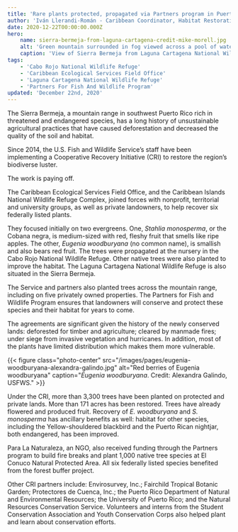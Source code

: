 ```yaml
---
title: 'Rare plants protected, propagated via Partners program in Puerto Rico'
author: 'Iván Llerandi-Román - Caribbean Coordinator, Habitat Restoration Programs, USFWS; Alexandra Galindo - Fish Biologist, Caribbean Ecological Services Field Office, USFWS; Nahíra Arocho - Biologist, Envirosurvey, Inc.'
date: 2020-12-22T00:00:00.000Z
hero:
    name: sierra-bermeja-from-laguna-cartagena-credit-mike-morell.jpg
    alt: 'Green mountain surrounded in fog viewed across a pool of water. Mountain reflected on water surface'
    caption: 'View of Sierra Bermeja from Laguna Cartagena National Wildlife Refuge. Credit: Mike Morell.'
tags:    
    - 'Cabo Rojo National Wildlife Refuge'
    - 'Caribbean Ecological Services Field Office' 
    - 'Laguna Cartagena National Wildlife Refuge'
    - 'Partners For Fish And Wildlife Program'
updated: 'December 22nd, 2020'
---
```


The Sierra Bermeja, a mountain range in southwest Puerto Rico rich in threatened and endangered species, has a long history of unsustainable agricultural practices that have caused deforestation and decreased the quality of the soil and habitat.

Since 2014, the U.S. Fish and Wildlife Service’s staff have been implementing a Cooperative Recovery Initiative (CRI) to restore the region’s biodiverse luster. 

The work is paying off. 

The Caribbean Ecological Services Field Office, and the Caribbean Islands National Wildlife Refuge Complex, joined forces with nonprofit, territorial and university groups, as well as private landowners, to help recover six federally listed plants. 

They focused initially on two evergreens. One, *Stahlia monosperma*, or the Cobana negra, is medium-sized with red, fleshy fruit that smells like ripe apples. The other, *Eugenia woodburyana* (no common name), is smallish and also bears red fruit. The trees were propagated at the nursery in the Cabo Rojo National Wildlife Refuge. Other native trees were also planted to improve the habitat. The Laguna Cartagena National Wildlife Refuge is also situated in the Sierra Bermeja.

The Service and partners also planted trees across the mountain range, including on five privately owned properties. The Partners for Fish and Wildlife Program ensures that landowners will conserve and protect these species and their habitat for years to come. 

The agreements are significant given the history of the newly conserved lands: deforested for timber and agriculture; cleared by manmade fires; under siege from invasive vegetation and hurricanes. In addition, most of the plants have limited distribution which makes them more vulnerable.

{{< figure class="photo-center" src="/images/pages/eugenia-woodburyana-alexandra-galindo.jpg" alt="Red berries of Eugenia woodburyana" caption="*Eugenia woodburyana*. Credit: Alexandra Galindo, USFWS." >}}

Under the CRI, more than 3,300 trees have been planted on protected and private lands. More than 171 acres has been restored. Trees have already flowered and produced fruit. Recovery of *E. woodburyana* and *S. monosperma* has ancillary benefits as well: habitat for other species, including the Yellow-shouldered blackbird and the Puerto Rican nightjar, both endangered, has been improved.

Para La Naturaleza, an NGO, also received funding through the Partners program to build fire breaks and plant 1,000 native tree species at El Conuco Natural Protected Area. All six federally listed species benefited from the forest buffer project.

Other CRI partners include: Envirosurvey, Inc.; Fairchild Tropical Botanic Garden; Protectores de Cuenca, Inc.; the Puerto Rico Department of Natural and Environmental Resources; the University of Puerto Rico; and the Natural Resources Conservation Service. Volunteers and interns from the Student Conservation Association and Youth Conservation Corps also helped plant and learn about conservation efforts. 
